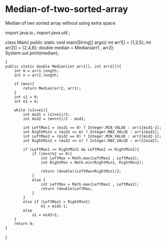 # Median-of-two-sorted-array
Median of two sorted array without using extra space

import java.io.*;
import java.util.*;

class Main{
    public static void main(String[] args){
        int arr1[] = {1,3,5};
        int arr2[] = {2,4,6};
       double median =  Median(arr1 , arr2);
        System.out.print(median);
        
    }
    public static double Median(int arr1[], int arr2[]){
        int m = arr1.length;
        int n = arr2.length;
        
        if (m>n){
            return Median(arr2, arr1);
        }
        int s1 = 0;
        int e1 = m;
        
        while (s1<=e1){
            int mid1 = (s1+e1)/2;
            int mid2 = (m+n+1)/2 - mid1;
            
            int LeftMax1 = (mid1 == 0) ? Integer.MIN_VALUE : arr1[mid1-1];
            int RightMin1 = (mid1 == m) ? Integer.MAX_VALUE : arr1[mid1];
            int LeftMax2 = (mid2 == 0) ? Integer.MIN_VALUE : arr2[mid2-1];
            int RightMin2 = (mid2 == n) ? Integer.MAX_VALUE : arr2[mid2];
            
            if (LeftMax1 <= RightMin2 && LeftMax2 <= RightMin1){
                if ((m+n)%2 == 0){
                    int LeftMax = Math.max(LeftMax1 , LeftMax2);
                    int RightMin = Math.min(RightMin1, RightMin2);
                    
                    return (double)(LeftMax+RightMin)/2;
                }
                else {
                    int LeftMax = Math.max(LeftMax1 , LeftMax2);
                    return (double)LeftMax;
                }
            }
            else if (LeftMax1 > RightMin2)
                    e1 = mid1-1;
            else 
                s1 = mid1+1;
        }
        return 0;
    }
}
